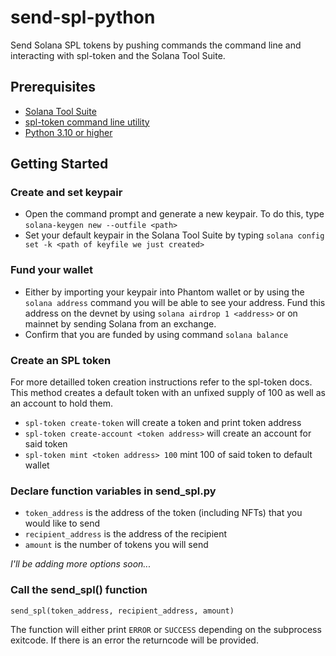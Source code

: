 # send-spl-python
Send Solana SPL tokens by pushing commands the command line and interacting with spl-token and the Solana Tool Suite.

## Prerequisites 
* [Solana Tool Suite](https://docs.solana.com/cli/install-solana-cli-tools)
* [spl-token command line utility](prerequisite)
* [Python 3.10 or higher](https://www.python.org/download/releases/3.1/)

## Getting Started
### Create and set keypair
* Open the command prompt and generate a new keypair. To do this, type ```solana-keygen new --outfile <path>```
* Set your default keypair in the Solana Tool Suite by typing ```solana config set -k <path of keyfile we just created>```

### Fund your wallet
* Either by importing your keypair into Phantom wallet or by using the ```solana address``` command you will be able to see your address. Fund this address on the devnet by using ```solana airdrop 1 <address>``` or on mainnet by sending Solana from an exchange.
* Confirm that you are funded by using command ```solana balance```

### Create an SPL token
For more detailled token creation instructions refer to the spl-token docs. This method creates a default token with an unfixed supply of 100 as well as an account to hold them.

* ```spl-token create-token``` will create a token and print token address
* ```spl-token create-account <token address>``` will create an account for said token
* ```spl-token mint <token address> 100``` mint 100 of said token to default wallet

### Declare function variables in send_spl.py
* ```token_address``` is the address of the token (including NFTs) that you would like to send
* ```recipient_address``` is the address of the recipient
* ```amount``` is the number of tokens you will send

*I'll be adding more options soon...*

### Call the send_spl() function
```send_spl(token_address, recipient_address, amount)```

The function will either print ```ERROR``` or ```SUCCESS``` depending on the subprocess exitcode. If there is an error the returncode will be provided.